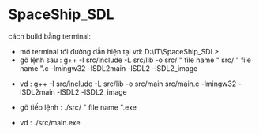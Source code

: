 # SpaceShip_SDL



cách build bằng terminal:
- mở terminal tới đường dẫn hiện tại vd: D:\IT\SpaceShip_SDL>
- gõ lệnh sau : g++ -I src/include  -L src/lib -o src/ " file name " src/ " file name ".c -lmingw32 -lSDL2main -lSDL2 -lSDL2_image
+ vd : g++ -I src/include  -L src/lib -o src/main src/main.c -lmingw32 -lSDL2main -lSDL2 -lSDL2_image

- gõ tiếp lệnh : ./src/ " file name ".exe 
+ vd : ./src/main.exe
